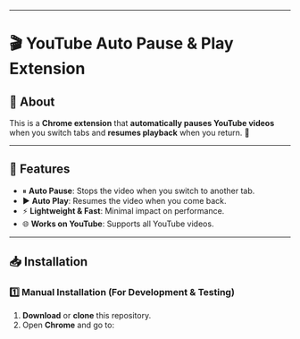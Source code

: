 
---

# 🎬 YouTube Auto Pause & Play Extension  

## 📌 About  
This is a **Chrome extension** that **automatically pauses YouTube videos** when you switch tabs and **resumes playback** when you return. 🚀  

---

## 🎯 Features  
- ⏸ **Auto Pause**: Stops the video when you switch to another tab.  
- ▶️ **Auto Play**: Resumes the video when you come back.  
- ⚡ **Lightweight & Fast**: Minimal impact on performance.  
- 🌐 **Works on YouTube**: Supports all YouTube videos.  

---

## 📥 Installation  

### **1️⃣ Manual Installation (For Development & Testing)**  
1. **Download** or **clone** this repository.  
2. Open **Chrome** and go to:  
